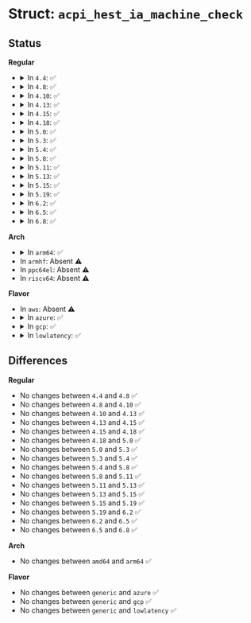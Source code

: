 # Struct: <code>acpi_hest_ia_machine_check</code>

## Status
<b>Regular</b>
<ul>
<li>
<details>
<summary>In <code>4.4</code>: ✅</summary>

```c
struct acpi_hest_ia_machine_check {
    struct acpi_hest_header header;
    u16 reserved1;
    u8 flags;
    u8 enabled;
    u32 records_to_preallocate;
    u32 max_sections_per_record;
    u64 global_capability_data;
    u64 global_control_data;
    u8 num_hardware_banks;
    u8 reserved3[7];
};
```
</details>
</li>
<li>
<details>
<summary>In <code>4.8</code>: ✅</summary>

```c
struct acpi_hest_ia_machine_check {
    struct acpi_hest_header header;
    u16 reserved1;
    u8 flags;
    u8 enabled;
    u32 records_to_preallocate;
    u32 max_sections_per_record;
    u64 global_capability_data;
    u64 global_control_data;
    u8 num_hardware_banks;
    u8 reserved3[7];
};
```
</details>
</li>
<li>
<details>
<summary>In <code>4.10</code>: ✅</summary>

```c
struct acpi_hest_ia_machine_check {
    struct acpi_hest_header header;
    u16 reserved1;
    u8 flags;
    u8 enabled;
    u32 records_to_preallocate;
    u32 max_sections_per_record;
    u64 global_capability_data;
    u64 global_control_data;
    u8 num_hardware_banks;
    u8 reserved3[7];
};
```
</details>
</li>
<li>
<details>
<summary>In <code>4.13</code>: ✅</summary>

```c
struct acpi_hest_ia_machine_check {
    struct acpi_hest_header header;
    u16 reserved1;
    u8 flags;
    u8 enabled;
    u32 records_to_preallocate;
    u32 max_sections_per_record;
    u64 global_capability_data;
    u64 global_control_data;
    u8 num_hardware_banks;
    u8 reserved3[7];
};
```
</details>
</li>
<li>
<details>
<summary>In <code>4.15</code>: ✅</summary>

```c
struct acpi_hest_ia_machine_check {
    struct acpi_hest_header header;
    u16 reserved1;
    u8 flags;
    u8 enabled;
    u32 records_to_preallocate;
    u32 max_sections_per_record;
    u64 global_capability_data;
    u64 global_control_data;
    u8 num_hardware_banks;
    u8 reserved3[7];
};
```
</details>
</li>
<li>
<details>
<summary>In <code>4.18</code>: ✅</summary>

```c
struct acpi_hest_ia_machine_check {
    struct acpi_hest_header header;
    u16 reserved1;
    u8 flags;
    u8 enabled;
    u32 records_to_preallocate;
    u32 max_sections_per_record;
    u64 global_capability_data;
    u64 global_control_data;
    u8 num_hardware_banks;
    u8 reserved3[7];
};
```
</details>
</li>
<li>
<details>
<summary>In <code>5.0</code>: ✅</summary>

```c
struct acpi_hest_ia_machine_check {
    struct acpi_hest_header header;
    u16 reserved1;
    u8 flags;
    u8 enabled;
    u32 records_to_preallocate;
    u32 max_sections_per_record;
    u64 global_capability_data;
    u64 global_control_data;
    u8 num_hardware_banks;
    u8 reserved3[7];
};
```
</details>
</li>
<li>
<details>
<summary>In <code>5.3</code>: ✅</summary>

```c
struct acpi_hest_ia_machine_check {
    struct acpi_hest_header header;
    u16 reserved1;
    u8 flags;
    u8 enabled;
    u32 records_to_preallocate;
    u32 max_sections_per_record;
    u64 global_capability_data;
    u64 global_control_data;
    u8 num_hardware_banks;
    u8 reserved3[7];
};
```
</details>
</li>
<li>
<details>
<summary>In <code>5.4</code>: ✅</summary>

```c
struct acpi_hest_ia_machine_check {
    struct acpi_hest_header header;
    u16 reserved1;
    u8 flags;
    u8 enabled;
    u32 records_to_preallocate;
    u32 max_sections_per_record;
    u64 global_capability_data;
    u64 global_control_data;
    u8 num_hardware_banks;
    u8 reserved3[7];
};
```
</details>
</li>
<li>
<details>
<summary>In <code>5.8</code>: ✅</summary>

```c
struct acpi_hest_ia_machine_check {
    struct acpi_hest_header header;
    u16 reserved1;
    u8 flags;
    u8 enabled;
    u32 records_to_preallocate;
    u32 max_sections_per_record;
    u64 global_capability_data;
    u64 global_control_data;
    u8 num_hardware_banks;
    u8 reserved3[7];
};
```
</details>
</li>
<li>
<details>
<summary>In <code>5.11</code>: ✅</summary>

```c
struct acpi_hest_ia_machine_check {
    struct acpi_hest_header header;
    u16 reserved1;
    u8 flags;
    u8 enabled;
    u32 records_to_preallocate;
    u32 max_sections_per_record;
    u64 global_capability_data;
    u64 global_control_data;
    u8 num_hardware_banks;
    u8 reserved3[7];
};
```
</details>
</li>
<li>
<details>
<summary>In <code>5.13</code>: ✅</summary>

```c
struct acpi_hest_ia_machine_check {
    struct acpi_hest_header header;
    u16 reserved1;
    u8 flags;
    u8 enabled;
    u32 records_to_preallocate;
    u32 max_sections_per_record;
    u64 global_capability_data;
    u64 global_control_data;
    u8 num_hardware_banks;
    u8 reserved3[7];
};
```
</details>
</li>
<li>
<details>
<summary>In <code>5.15</code>: ✅</summary>

```c
struct acpi_hest_ia_machine_check {
    struct acpi_hest_header header;
    u16 reserved1;
    u8 flags;
    u8 enabled;
    u32 records_to_preallocate;
    u32 max_sections_per_record;
    u64 global_capability_data;
    u64 global_control_data;
    u8 num_hardware_banks;
    u8 reserved3[7];
};
```
</details>
</li>
<li>
<details>
<summary>In <code>5.19</code>: ✅</summary>

```c
struct acpi_hest_ia_machine_check {
    struct acpi_hest_header header;
    u16 reserved1;
    u8 flags;
    u8 enabled;
    u32 records_to_preallocate;
    u32 max_sections_per_record;
    u64 global_capability_data;
    u64 global_control_data;
    u8 num_hardware_banks;
    u8 reserved3[7];
};
```
</details>
</li>
<li>
<details>
<summary>In <code>6.2</code>: ✅</summary>

```c
struct acpi_hest_ia_machine_check {
    struct acpi_hest_header header;
    u16 reserved1;
    u8 flags;
    u8 enabled;
    u32 records_to_preallocate;
    u32 max_sections_per_record;
    u64 global_capability_data;
    u64 global_control_data;
    u8 num_hardware_banks;
    u8 reserved3[7];
};
```
</details>
</li>
<li>
<details>
<summary>In <code>6.5</code>: ✅</summary>

```c
struct acpi_hest_ia_machine_check {
    struct acpi_hest_header header;
    u16 reserved1;
    u8 flags;
    u8 enabled;
    u32 records_to_preallocate;
    u32 max_sections_per_record;
    u64 global_capability_data;
    u64 global_control_data;
    u8 num_hardware_banks;
    u8 reserved3[7];
};
```
</details>
</li>
<li>
<details>
<summary>In <code>6.8</code>: ✅</summary>

```c
struct acpi_hest_ia_machine_check {
    struct acpi_hest_header header;
    u16 reserved1;
    u8 flags;
    u8 enabled;
    u32 records_to_preallocate;
    u32 max_sections_per_record;
    u64 global_capability_data;
    u64 global_control_data;
    u8 num_hardware_banks;
    u8 reserved3[7];
};
```
</details>
</li>
</ul>
<b>Arch</b>
<ul>
<li>
<details>
<summary>In <code>arm64</code>: ✅</summary>

```c
struct acpi_hest_ia_machine_check {
    struct acpi_hest_header header;
    u16 reserved1;
    u8 flags;
    u8 enabled;
    u32 records_to_preallocate;
    u32 max_sections_per_record;
    u64 global_capability_data;
    u64 global_control_data;
    u8 num_hardware_banks;
    u8 reserved3[7];
};
```
</details>
</li>
<li>
In <code>armhf</code>: Absent ⚠️
</li>
<li>
In <code>ppc64el</code>: Absent ⚠️
</li>
<li>
In <code>riscv64</code>: Absent ⚠️
</li>
</ul>
<b>Flavor</b>
<ul>
<li>
In <code>aws</code>: Absent ⚠️
</li>
<li>
<details>
<summary>In <code>azure</code>: ✅</summary>

```c
struct acpi_hest_ia_machine_check {
    struct acpi_hest_header header;
    u16 reserved1;
    u8 flags;
    u8 enabled;
    u32 records_to_preallocate;
    u32 max_sections_per_record;
    u64 global_capability_data;
    u64 global_control_data;
    u8 num_hardware_banks;
    u8 reserved3[7];
};
```
</details>
</li>
<li>
<details>
<summary>In <code>gcp</code>: ✅</summary>

```c
struct acpi_hest_ia_machine_check {
    struct acpi_hest_header header;
    u16 reserved1;
    u8 flags;
    u8 enabled;
    u32 records_to_preallocate;
    u32 max_sections_per_record;
    u64 global_capability_data;
    u64 global_control_data;
    u8 num_hardware_banks;
    u8 reserved3[7];
};
```
</details>
</li>
<li>
<details>
<summary>In <code>lowlatency</code>: ✅</summary>

```c
struct acpi_hest_ia_machine_check {
    struct acpi_hest_header header;
    u16 reserved1;
    u8 flags;
    u8 enabled;
    u32 records_to_preallocate;
    u32 max_sections_per_record;
    u64 global_capability_data;
    u64 global_control_data;
    u8 num_hardware_banks;
    u8 reserved3[7];
};
```
</details>
</li>
</ul>

## Differences
<b>Regular</b>
<ul>
<li>
No changes between <code>4.4</code> and <code>4.8</code> ✅
</li>
<li>
No changes between <code>4.8</code> and <code>4.10</code> ✅
</li>
<li>
No changes between <code>4.10</code> and <code>4.13</code> ✅
</li>
<li>
No changes between <code>4.13</code> and <code>4.15</code> ✅
</li>
<li>
No changes between <code>4.15</code> and <code>4.18</code> ✅
</li>
<li>
No changes between <code>4.18</code> and <code>5.0</code> ✅
</li>
<li>
No changes between <code>5.0</code> and <code>5.3</code> ✅
</li>
<li>
No changes between <code>5.3</code> and <code>5.4</code> ✅
</li>
<li>
No changes between <code>5.4</code> and <code>5.8</code> ✅
</li>
<li>
No changes between <code>5.8</code> and <code>5.11</code> ✅
</li>
<li>
No changes between <code>5.11</code> and <code>5.13</code> ✅
</li>
<li>
No changes between <code>5.13</code> and <code>5.15</code> ✅
</li>
<li>
No changes between <code>5.15</code> and <code>5.19</code> ✅
</li>
<li>
No changes between <code>5.19</code> and <code>6.2</code> ✅
</li>
<li>
No changes between <code>6.2</code> and <code>6.5</code> ✅
</li>
<li>
No changes between <code>6.5</code> and <code>6.8</code> ✅
</li>
</ul>
<b>Arch</b>
<ul>
<li>
No changes between <code>amd64</code> and <code>arm64</code> ✅
</li>
</ul>
<b>Flavor</b>
<ul>
<li>
No changes between <code>generic</code> and <code>azure</code> ✅
</li>
<li>
No changes between <code>generic</code> and <code>gcp</code> ✅
</li>
<li>
No changes between <code>generic</code> and <code>lowlatency</code> ✅
</li>
</ul>
